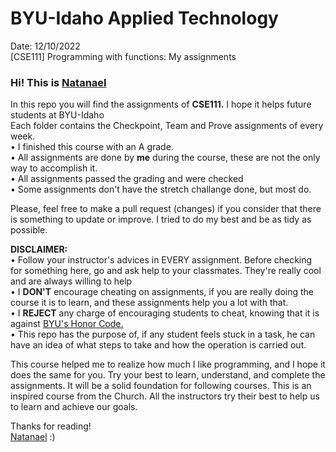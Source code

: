 # BYU-Idaho Applied Technology<br>
Date: 12/10/2022<br>
[CSE111] Programming with functions: My assignments

<h3>Hi! This is <a href="https://www.linkedin.com/in/natanael-damatta/">Natanael</a></h3>

In this repo you will find the assignments of <strong>CSE111.</strong> I hope it helps future students at BYU-Idaho<br>
Each folder contains the Checkpoint, Team and Prove assignments of every week.<br>
• I finished this course with an A grade.<br>
• All assignments are done by <b>me</b> during the course, these are not the only way to accomplish it.<br> 
• All assignments passed the grading and were checked<br>
• Some assignments don't have the stretch challange done, but most do.<br>

Please, feel free to make a pull request (changes) if you consider that there is something to update or improve. I tried to do my best and be as tidy as possible.<br>

<b>DISCLAIMER:</b><br>
• Follow your instructor's advices in EVERY assignment. Before checking for something here, go and ask help to your classmates. They're really cool and are always willing to help<br> 
• I <strong>DON'T</strong> encourage cheating on assignments, if you are really doing the course it is to learn, and these assignments help you a lot with that.<br>
• I <strong>REJECT</strong> any charge of encouraging students to cheat, knowing that it is against <a href="https://dfkpq46c1l9o7.cloudfront.net/pdfs/148e250c14f5be811f0c42353b9d46dc.pdf">BYU's Honor Code.</a><br>
• This repo has the purpose of, if any student feels stuck in a task, he can have an idea of what steps to take and how the operation is carried out.<br>

This course helped me to realize how much I like programming, and I hope it does the same for you. Try your best to learn, understand, and complete the assignments. It will be a solid foundation for following courses.
This is an inspired course from the Church. All the instructors try their best to help us to learn and achieve our goals.

Thanks for reading!<br>
<a href="https://www.linkedin.com/in/natanael-damatta/">Natanael</a> :)
